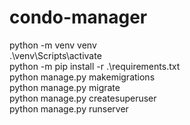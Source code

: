 # condo-manager

python -m venv venv  
.\venv\Scripts\activate  
python -m pip install -r .\requirements.txt  
python manage.py makemigrations  
python manage.py migrate  
python manage.py createsuperuser  
python manage.py runserver  